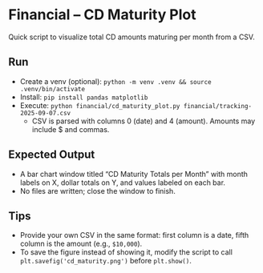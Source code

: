 # Financial – CD Maturity Plot

Quick script to visualize total CD amounts maturing per month from a CSV.

## Run
- Create a venv (optional): `python -m venv .venv && source .venv/bin/activate`
- Install: `pip install pandas matplotlib`
- Execute: `python financial/cd_maturity_plot.py financial/tracking-2025-09-07.csv`
  - CSV is parsed with columns 0 (date) and 4 (amount). Amounts may include $ and commas.

## Expected Output
- A bar chart window titled “CD Maturity Totals per Month” with month labels on X, dollar totals on Y, and values labeled on each bar.
- No files are written; close the window to finish.

## Tips
- Provide your own CSV in the same format: first column is a date, fifth column is the amount (e.g., `$10,000`).
- To save the figure instead of showing it, modify the script to call `plt.savefig('cd_maturity.png')` before `plt.show()`.

